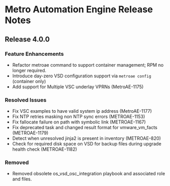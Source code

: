 # Metro Automation Engine Release Notes

## Release 4.0.0

### Feature Enhancements

* Refactor metroae command to support container management; RPM no longer required.
* Introduce day-zero VSD configuration support via `metroae config` (container only)
* Add support for Multiple VSC underlay VPRNs (MetroAE-1175)

### Resolved Issues
* Fix VSC examples to have valid system ip address (MetroAE-1177)
* Fix NTP retries masking non NTP sync errors (METROAE-1153)
* Fix fallocate failure on path with symbolic link (METROAE-1167)
* Fix deprecated task and changed result format for vmware_vm_facts (METROAE-1179)
* Detect when unresolved jinja2 is present in inventory (METROAE-820)
* Check for required disk space on VSD for backup files during upgrade health check (METROAE-1182)

### Removed
* Removed obsolete os_vsd_osc_integration playbook and associated role and files.

